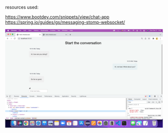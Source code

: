 resources used:


https://www.bootdey.com/snippets/view/chat-app  
https://spring.io/guides/gs/messaging-stomp-websocket/

![Screenshot](screenshot.png)
